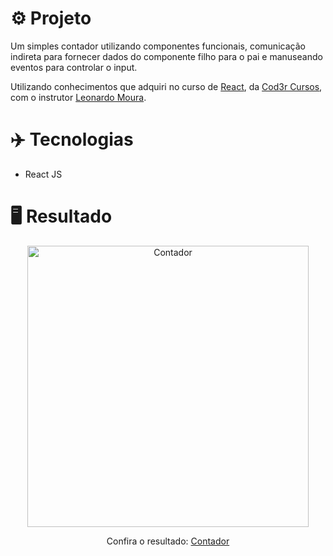 # ⚙️ Projeto

Um simples contador utilizando componentes funcionais, comunicação indireta para fornecer dados do componente filho para o pai e manuseando eventos para controlar o input.

Utilizando conhecimentos que adquiri no curso de <a href="https://www.udemy.com/course/react-redux-pt/">React</a>, da <a href="https://www.udemy.com/user/cod3r-3/">Cod3r Cursos</a>, com o instrutor <a href="https://twitter.com/leonardomleitao">Leonardo Moura</a>.

# ✈️ Tecnologias

- React JS

# 🖥️ Resultado

<div align="center">
  <img alt="Contador" src="https://i.imgur.com/9NuZdR3.png" width="450px">
  <p>Confira o resultado: <a href="https://counter-ruuuff.netlify.app/">Contador</a></p>
</div>
